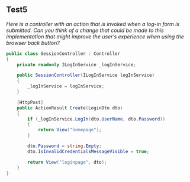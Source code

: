 ## Test5

*Here is a controller with an action that is invoked when a log-in form is submitted. Can you think of a change that could be made to this implementation that might improve the user’s experience when using the browser back button?*

```C#
public class SessionController : Controller
{
    private readonly ILogInService _logInService;

	public SessionController(ILogInService logInService)
	{
		_logInService = logInService;
	}

	[HttpPost]
	public ActionResult Create(LoginDto dto)
	{
		if (_logInService.LogIn(dto.UserName, dto.Password))
		{
			return View("homepage");
		}

		dto.Password = string.Empty;
		dto.IsInvalidCredentialsMessageVisible = true;		

		return View("loginpage", dto);
	}
}
```
